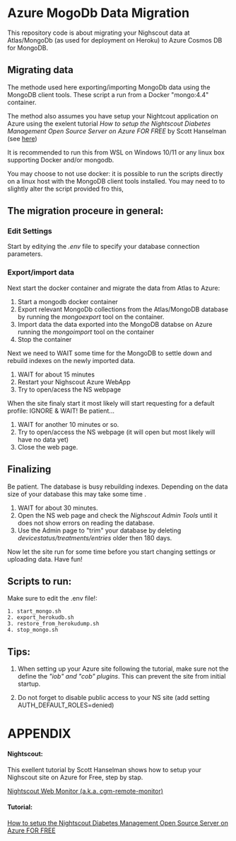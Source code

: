 
# Azure MogoDb Data Migration #

This repository code is about migrating your Nighscout data at Atlas/MongoDb (as used for deployment on Heroku) to Azure Cosmos DB for MongoDB.

## Migrating data ##

The methode used here exporting/importing MongoDb data using the MongoDB client tools. These script a run from a Docker "mongo:4.4" container.

The method also assumes you have setup your Nightcout application on Azure using the exelent tutorial _How to setup the Nightscout Diabetes Management Open Source Server on Azure FOR FREE_ by Scott Hanselman (see [here](#appendix))

It is recommended to run this from WSL on Windows 10/11 or any linux box supporting Docker and/or mongodb.

You may choose to not use docker: it is possible to run the scripts directly on a linux host with the MongoDB client tools installed. You may need to to slightly alter the script provided fro this,

## The migration proceure in general:

### Edit Settings
Start by editying the _.env_ file to specify your database connection parameters.

### Export/import data
Next start the docker container and migrate the data from Atlas to Azure:

1. Start a mongodb docker container
2. Export relevant MongoDb collections from the Atlas/MongoDB database by running the _mongoexport_ tool on the container.
3. Import data the data exported into the MongoDB databse on Azure running the _mongoimport_ tool on the container
4. Stop the container

Next we need to WAIT some time for the MongoDB to settle down and rebuild indexes on the newly imported data.

1. WAIT for about 15 minutes
2. Restart your Nighscout Azure WebApp
3. Try to open/acess the NS webpage

When the site finaly start it most likely will start requesting for a default profile: IGNORE & WAIT!
Be patient...

1. WAIT for another 10 minutes or so.
2. Try to open/access the NS webpage (it will open but most likely will have no data yet)
3. Close the web page.

## Finalizing
Be patient. The database is busy rebuilding indexes. Depending on the data size of your database this may take some time .

1. WAIT for about 30 minutes.
2. Open the NS web page and check the _Nighscout Admin Tools_ until it does not show errors on reading the database.
3. Use the Admin page to "trim" your database by deleting _devicestatus/treatments/entries_ older then 180 days.

Now let the site run for some time before you start changing settings or uploading data.
Have fun!

## Scripts to run:
Make sure to edit the .env file!:

    1. start_mongo.sh
    2. export_herokudb.sh
    3. restore_from_herokudump.sh
    4. stop_mongo.sh

## Tips:

1. When setting up your Azure site following the tutorial, make sure not the define the _"iob" and "cob" plugins_. This can prevent the site from initial startup.

2. Do not forget to disable public access to your NS site (add setting AUTH_DEFAULT_ROLES=denied)

# APPENDIX #

#### Nightscout:
This exellent tutorial by Scott Hanselman shows how to setup your Nighscout site on Azure for Free, step by stap.

[Nightscout Web Monitor (a.k.a. cgm-remote-monitor)](https://github.com/nightscout/cgm-remote-monitor)

#### Tutorial:
[How to setup the Nightscout Diabetes Management Open Source Server on Azure FOR FREE](https://youtu.be/EDADrteGBnY)

